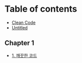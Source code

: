 # Table of contents

* [Clean Code](README.md)
* [Untitled](untitled.md)

## Chapter 1

* [1. 깨끗한 코드](chapter-1/1..md)

